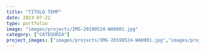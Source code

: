 ```yaml
---
title: "TITOLO TEMP"
date: 2023-07-22
type: portfolio
image: "images/projects/IMG-20190524-WA0001.jpg"
category: ["CATEGORIA"]
project_images: ["images/projects/IMG-20190524-WA0001.jpg","images/projects/IMG-20190524-WA0002.jpg"]
---
```

